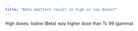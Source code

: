 ```yaml
---
title: "Beta emitters result in high or low doses?"
---
```

High doses; Iodine (Beta) way higher dose than Tc 99 (gamma)

